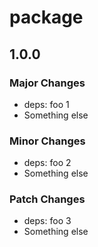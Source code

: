 # package

## 1.0.0

### Major Changes

- deps: foo 1
- Something else

### Minor Changes

- deps: foo 2
- Something else

### Patch Changes

- deps: foo 3
- Something else
